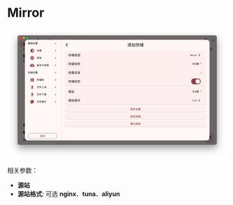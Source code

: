 # Mirror

![](/images/drivers/mirror.png)

相关参数：
- **源站**
- **源站格式**: 可选 **nginx**、**tuna**、**aliyun**